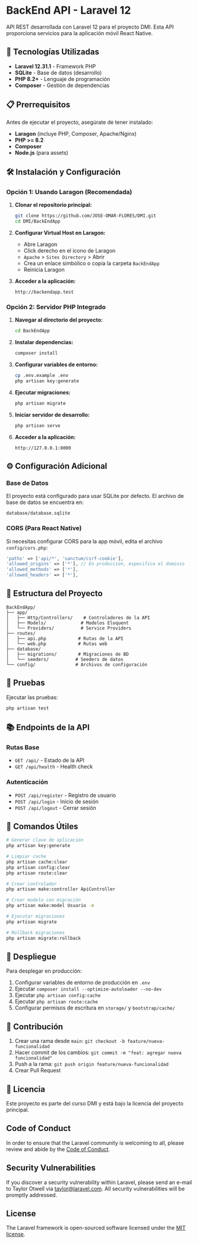 # BackEnd API - Laravel 12

API REST desarrollada con Laravel 12 para el proyecto DMI. Esta API proporciona servicios para la aplicación móvil React Native.

## 🚀 Tecnologías Utilizadas

- **Laravel 12.31.1** - Framework PHP
- **SQLite** - Base de datos (desarrollo)
- **PHP 8.2+** - Lenguaje de programación
- **Composer** - Gestión de dependencias

## 📋 Prerrequisitos

Antes de ejecutar el proyecto, asegúrate de tener instalado:

- **Laragon** (incluye PHP, Composer, Apache/Nginx)
- **PHP >= 8.2**
- **Composer**
- **Node.js** (para assets)

## 🛠️ Instalación y Configuración

### Opción 1: Usando Laragon (Recomendada)

1. **Clonar el repositorio principal:**
   ```bash
   git clone https://github.com/JOSE-OMAR-FLORES/DMI.git
   cd DMI/BackEndApp
   ```

2. **Configurar Virtual Host en Laragon:**
   - Abre Laragon
   - Click derecho en el icono de Laragon
   - `Apache` > `Sites Directory` > Abrir
   - Crea un enlace simbólico o copia la carpeta `BackEndApp`
   - Reinicia Laragon

3. **Acceder a la aplicación:**
   ```
   http://backendapp.test
   ```

### Opción 2: Servidor PHP Integrado

1. **Navegar al directorio del proyecto:**
   ```bash
   cd BackEndApp
   ```

2. **Instalar dependencias:**
   ```bash
   composer install
   ```

3. **Configurar variables de entorno:**
   ```bash
   cp .env.example .env
   php artisan key:generate
   ```

4. **Ejecutar migraciones:**
   ```bash
   php artisan migrate
   ```

5. **Iniciar servidor de desarrollo:**
   ```bash
   php artisan serve
   ```

6. **Acceder a la aplicación:**
   ```
   http://127.0.0.1:8000
   ```

## ⚙️ Configuración Adicional

### Base de Datos
El proyecto está configurado para usar SQLite por defecto. El archivo de base de datos se encuentra en:
```
database/database.sqlite
```

### CORS (Para React Native)
Si necesitas configurar CORS para la app móvil, edita el archivo `config/cors.php`:

```php
'paths' => ['api/*', 'sanctum/csrf-cookie'],
'allowed_origins' => ['*'], // En producción, especifica el dominio
'allowed_methods' => ['*'],
'allowed_headers' => ['*'],
```

## 📁 Estructura del Proyecto

```
BackEndApp/
├── app/
│   ├── Http/Controllers/    # Controladores de la API
│   ├── Models/             # Modelos Eloquent
│   └── Providers/          # Service Providers
├── routes/
│   ├── api.php            # Rutas de la API
│   └── web.php            # Rutas web
├── database/
│   ├── migrations/        # Migraciones de BD
│   └── seeders/          # Seeders de datos
└── config/               # Archivos de configuración
```

## 🧪 Pruebas

Ejecutar las pruebas:
```bash
php artisan test
```

## 📚 Endpoints de la API

### Rutas Base
- `GET /api/` - Estado de la API
- `GET /api/health` - Health check

### Autenticación
- `POST /api/register` - Registro de usuario
- `POST /api/login` - Inicio de sesión
- `POST /api/logout` - Cerrar sesión

## 🔧 Comandos Útiles

```bash
# Generar clave de aplicación
php artisan key:generate

# Limpiar cache
php artisan cache:clear
php artisan config:clear
php artisan route:clear

# Crear controlador
php artisan make:controller ApiController

# Crear modelo con migración
php artisan make:model Usuario -m

# Ejecutar migraciones
php artisan migrate

# Rollback migraciones
php artisan migrate:rollback
```

## 🚀 Despliegue

Para desplegar en producción:

1. Configurar variables de entorno de producción en `.env`
2. Ejecutar `composer install --optimize-autoloader --no-dev`
3. Ejecutar `php artisan config:cache`
4. Ejecutar `php artisan route:cache`
5. Configurar permisos de escritura en `storage/` y `bootstrap/cache/`

## 🤝 Contribución

1. Crear una rama desde `main`: `git checkout -b feature/nueva-funcionalidad`
2. Hacer commit de los cambios: `git commit -m "feat: agregar nueva funcionalidad"`
3. Push a la rama: `git push origin feature/nueva-funcionalidad`
4. Crear Pull Request

## 📄 Licencia

Este proyecto es parte del curso DMI y está bajo la licencia del proyecto principal.

## Code of Conduct

In order to ensure that the Laravel community is welcoming to all, please review and abide by the [Code of Conduct](https://laravel.com/docs/contributions#code-of-conduct).

## Security Vulnerabilities

If you discover a security vulnerability within Laravel, please send an e-mail to Taylor Otwell via [taylor@laravel.com](mailto:taylor@laravel.com). All security vulnerabilities will be promptly addressed.

## License

The Laravel framework is open-sourced software licensed under the [MIT license](https://opensource.org/licenses/MIT).
